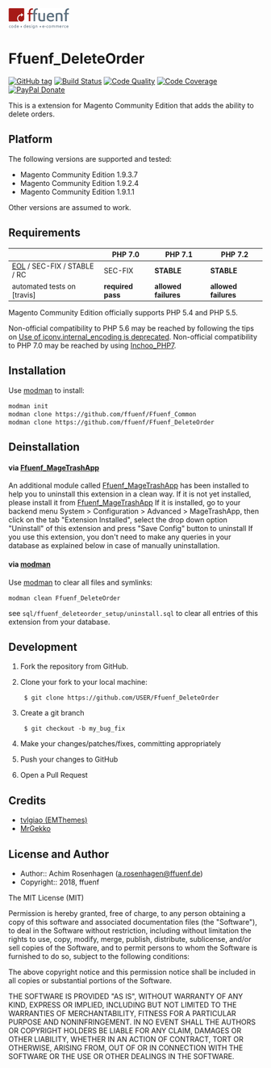 <a href="http://www.ffuenf.de" title="ffuenf - code • design • e-commerce"><img src="https://github.com/ffuenf/Ffuenf_Common/blob/master/skin/adminhtml/default/default/ffuenf/ffuenf.png" alt="ffuenf - code • design • e-commerce" /></a>

Ffuenf_DeleteOrder
==================
[![GitHub tag](https://img.shields.io/github/tag/ffuenf/Ffuenf_DeleteOrder.svg)](https://github.com/ffuenf/Ffuenf_DeleteOrder)
[![Build Status](https://img.shields.io/travis/ffuenf/Ffuenf_DeleteOrder.svg)](https://travis-ci.org/ffuenf/Ffuenf_DeleteOrder)
[![Code Quality](https://scrutinizer-ci.com/g/ffuenf/Ffuenf_DeleteOrder/badges/quality-score.png)](https://scrutinizer-ci.com/g/ffuenf/Ffuenf_DeleteOrder)
[![Code Coverage](https://scrutinizer-ci.com/g/ffuenf/Ffuenf_DeleteOrder/badges/coverage.png)](https://scrutinizer-ci.com/g/ffuenf/Ffuenf_DeleteOrder)
[![PayPal Donate](https://img.shields.io/badge/paypal-donate-blue.svg)](https://www.paypal.com/cgi-bin/webscr?cmd=_s-xclick&hosted_button_id=J2PQS2WLT2Y8W&item_name=Magento%20Extension%3a%20Ffuenf_DeleteOrder&item_number=Ffuenf_DeleteOrder&currency_code=EUR)

This is a extension for Magento Community Edition that adds the ability to delete orders.

Platform
--------

The following versions are supported and tested:

* Magento Community Edition 1.9.3.7
* Magento Community Edition 1.9.2.4
* Magento Community Edition 1.9.1.1

Other versions are assumed to work.

Requirements
------------

|                                                                               | PHP 7.0           | PHP 7.1              | PHP 7.2              |
| ----------------------------------------------------------------------------- | ----------------- | -------------------- | -------------------- |
| [EOL](https://secure.php.net/supported-versions.php) / SEC-FIX / STABLE / RC  | SEC-FIX           | **STABLE**           | **STABLE**           |
| automated tests on [travis]                                                   | **required pass** | **allowed failures** | **allowed failures** |

Magento Community Edition officially supports PHP 5.4 and PHP 5.5.

Non-official compatibility to PHP 5.6 may be reached by following the tips on [Use of iconv.internal_encoding is deprecated](https://magento.stackexchange.com/questions/34015/magento-1-9-php-5-6-use-of-iconv-internal-encoding-is-deprecated).
Non-official compatibility to PHP 7.0 may be reached by using [Inchoo_PHP7](https://github.com/Inchoo/Inchoo_PHP7).

Installation
------------

Use [modman](https://github.com/colinmollenhour/modman) to install:
```
modman init
modman clone https://github.com/ffuenf/Ffuenf_Common
modman clone https://github.com/ffuenf/Ffuenf_DeleteOrder
```

Deinstallation
--------------

#### via [Ffuenf_MageTrashApp](https://github.com/ffuenf/Ffuenf_MageTrashApp)

An additional module called [Ffuenf_MageTrashApp](https://github.com/ffuenf/Ffuenf_MageTrashApp) has been installed to help you to uninstall this extension in a clean way.
If it is not yet installed, please install it from [Ffuenf_MageTrashApp](https://github.com/ffuenf/Ffuenf_MageTrashApp)
If it is installed, go to your backend menu System > Configuration > Advanced > MageTrashApp, then click on the tab "Extension Installed", select the drop down option "Uninstall" of this extension and press "Save Config" button to uninstall
If you use this extension, you don't need to make any queries in your database as explained below in case of manually uninstallation.

#### via [modman](https://github.com/colinmollenhour/modman)

Use [modman](https://github.com/colinmollenhour/modman) to clear all files and symlinks:
```
modman clean Ffuenf_DeleteOrder
```
see `sql/ffuenf_deleteorder_setup/uninstall.sql` to clear all entries of this extension from your database.

Development
-----------
1. Fork the repository from GitHub.
2. Clone your fork to your local machine:

        $ git clone https://github.com/USER/Ffuenf_DeleteOrder

3. Create a git branch

        $ git checkout -b my_bug_fix

4. Make your changes/patches/fixes, committing appropriately
5. Push your changes to GitHub
6. Open a Pull Request

Credits
-------

* [tvlgiao (EMThemes)](http://www.emthemes.com)
* [MrGekko](https://github.com/MrGekko)

License and Author
------------------

- Author:: Achim Rosenhagen (<a.rosenhagen@ffuenf.de>)
- Copyright:: 2018, ffuenf

The MIT License (MIT)

Permission is hereby granted, free of charge, to any person obtaining a copy
of this software and associated documentation files (the "Software"), to deal
in the Software without restriction, including without limitation the rights
to use, copy, modify, merge, publish, distribute, sublicense, and/or sell
copies of the Software, and to permit persons to whom the Software is
furnished to do so, subject to the following conditions:

The above copyright notice and this permission notice shall be included in all
copies or substantial portions of the Software.

THE SOFTWARE IS PROVIDED "AS IS", WITHOUT WARRANTY OF ANY KIND, EXPRESS OR
IMPLIED, INCLUDING BUT NOT LIMITED TO THE WARRANTIES OF MERCHANTABILITY,
FITNESS FOR A PARTICULAR PURPOSE AND NONINFRINGEMENT. IN NO EVENT SHALL THE
AUTHORS OR COPYRIGHT HOLDERS BE LIABLE FOR ANY CLAIM, DAMAGES OR OTHER
LIABILITY, WHETHER IN AN ACTION OF CONTRACT, TORT OR OTHERWISE, ARISING FROM,
OUT OF OR IN CONNECTION WITH THE SOFTWARE OR THE USE OR OTHER DEALINGS IN THE
SOFTWARE.